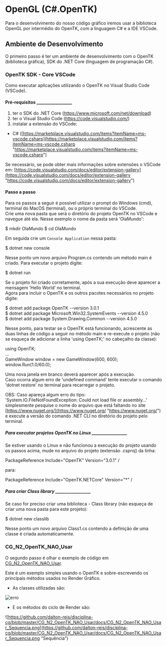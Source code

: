 # OpenGL (C#.OpenTK)

Para o desenvolvimento do nosso código gráfico iremos usar a biblioteca OpenGL por intermédio do OpenTK, com a linguagem C# e a IDE VSCode.  

## Ambiente de Desenvolvimento  

O primeiro passo é ter um ambiente de desenvolvimento com o OpenTK (biblioteca gráfica), SDK do .NET Core (linguagem de programação C#).  

### OpenTK SDK - Core VSCode

Como executar aplicações utilizando o OpenTK no Visual Studio Code (VSCode).  

#### Pré-requisitos _________________  

1) ter o SDK do .NET Core (<https://www.microsoft.com/net/download>)  
2) ter o Visual Studio Code (<https://code.visualstudio.com/>)  
3) instalar a extensão do VSCode:

- C# ([https://marketplace.visualstudio.com/items?itemName=ms-vscode.csharp](https://marketplace.visualstudio.com/items?itemName=ms-vscode.csharp "https://marketplace.visualstudio.com/items?itemName=ms-vscode.csharp")  

Se necessário, se pode obter mais informações sobre extensões o VSCode em: [https://code.visualstudio.com/docs/editor/extension-gallery](https://code.visualstudio.com/docs/editor/extension-gallery "https://code.visualstudio.com/docs/editor/extension-gallery")  

#### Passo a passo

Para os passos a seguir é possível utilizar o prompt do Windows (cmd), terminal do MacOS (terminal), ou o próprio terminal do VSCode.  
Crie uma nova pasta que será o diretório do projeto OpenTK no VSCode e navegue até ela. Nesse exemplo o nome da pasta será 'OlaMundo':  

  $ mkdir OlaMundo
  $ cd OlaMundo  

Em seguida crie um ```Console Application``` nessa pasta:  

  $ dotnet new console  

Nesse ponto um novo arquivo Program.cs contendo um método main é criado. Para executar o projeto digite:  

  $ dotnet run  

Se o projeto foi criado corretamente, após a sua execução deve aparecer a mensagem 'Hello World' no terminal.  
Agora para incluir o OpenTK e os outros pacotes necessários no projeto digite:  

  $ dotnet add package OpenTK --version 3.0.1 <!-- https://www.nuget.org/packages/OpenTK/3.0.1 -->  
  $ dotnet add package Microsoft.Win32.SystemEvents --version 4.5.0 <!-- https://www.nuget.org/packages/Microsoft.Win32.SystemEvents/ -->  
  $ dotnet add package System.Drawing.Common --version 4.5.0 <!-- https://www.nuget.org/packages/System.Drawing.Common/ -->  

Nesse ponto, para testar se o OpenTK está funcionando, acrescente as duas linhas de código a seguir no método main e re-execute o projeto (não se esqueça de adicionar a linha 'using OpenTK;' no cabeçalho da classe):  

  using OpenTK;  
  ...  
  GameWindow window = new GameWindow(600, 600);  
  window.Run(1.0/60.0);  

Uma nova janela em branco deverá aparecer após a execução.  
Caso ocorra algum erro de 'undefined command' tente executar o comando 'dotnet restore' no terminal para recarregar o projeto.  

OBS: Caso apareça algum erro do tipo:  
  'System.IO.FileNotFoundException: Could not load file or assembly...'  
simplesmente pesquise o nome do arquivo que está faltando no site [https://www.nuget.org/](https://www.nuget.org/ "https://www.nuget.org/") e execute a versão do comando .NET CLI no diretório do projeto pelo terminal.  

##### Para executar projetos OpenTK no Linux _________________  

Se estiver usando o Linux e não funcionou a execução do projeto usando os passos acima, mude no arquivo do projeto (extensão .csproj) da linha:  

  PackageReference Include="OpenTK" Version="3.0.1" /  

para:  

  PackageReference Include="OpenTK.NETCore" Version="*" /  

##### Para criar Class library _________________  

Se caso for preciso criar uma biblioteca - Class library (não esqueça de criar uma nova pasta para este projeto):  

  $ dotnet new classlib  

Nesse ponto um novo arquivo Class1.cs contendo a definição de uma classe é criada automaticamente.  

### CG_N2_OpenTK_NAO_Usar

O segundo passo é olhar o exemplo de código em [CG_N2_OpenTK_NAO_Usar](./CG_N2_OpenTK_NAO_Usar/ "CG_N2_OpenTK_NAO_Usar").  

Este é um exemplo simples usando o OpenTK e sobre-escrevendo os principais métodos usados no Render Gráfico.  

- As classes utilizadas são:  
  
![[erro](https://github.com/dalton-reis/disciplina-cg/blob/master/CG_N2_OpenTK_NAO_Usar/docs/CG_N2_OpenTK_NAO_Usar_Classes.png)](https://github.com/dalton-reis/disciplina-cg/blob/master/CG_N2_OpenTK_NAO_Usar/docs/CG_N2_OpenTK_NAO_Usar_Classes.png "Classes")

- E os métodos do ciclo de Render são:  

![https://github.com/dalton-reis/disciplina-cg/blob/master/CG_N2_OpenTK_NAO_Usar/docs/CG_N2_OpenTK_NAO_Usar_Sequencia.png](https://github.com/dalton-reis/disciplina-cg/blob/master/CG_N2_OpenTK_NAO_Usar/docs/CG_N2_OpenTK_NAO_Usar_Sequencia.png "Sequência")
